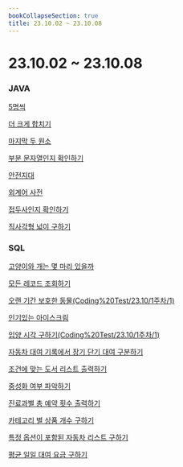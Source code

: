 ```yaml
---
bookCollapseSection: true
title: 23.10.02 ~ 23.10.08
---
```

# 23.10.02 ~ 23.10.08

### JAVA
[5명씩](Coding%20Test/23.10/1주차/5명씩.md)

[더 크게 합치기](Coding%20Test/23.10/1주차/더%20크게%20합치기.md)

[마지막 두 원소](Coding%20Test/23.10/1주차/마지막%20두%20원소.md)

[부분 문자열인지 확인하기](Coding%20Test/23.10/1주차/부분%20문자열인지%20확인하기.md)

[안전지대](Coding%20Test/23.10/1주차/안전지대.md)

[외계어 사전](Coding%20Test/23.10/1주차/외계어%20사전.md)

[접두사인지 확인하기](Coding%20Test/23.10/1주차/접두사인지%20확인하기.md)

[직사각형 넓이 구하기](Coding%20Test/23.10/1주차/직사각형%20넓이%20구하기.md)



### SQL
[고양이와 개는 몇 마리 있을까](Coding%20Test/23.10/1주차/고양이와%20개는%20몇%20마리%20있을까.md)

[모든 레코드 조회하기](Coding%20Test/23.10/1주차/모든%20레코드%20조회하기.md)

[오랜 기간 보호한 동물(Coding%20Test/23.10/1주차/1)](Coding%20Test/23.10/1주차/오랜%20기간%20보호한%20동물(Coding%20Test/23.10/1주차/1).md)

[인기있는 아이스크림](Coding%20Test/23.10/1주차/인기있는%20아이스크림.md)

[입양 시각 구하기(Coding%20Test/23.10/1주차/1)](Coding%20Test/23.10/1주차/입양%20시각%20구하기(Coding%20Test/23.10/1주차/1).md)

[자동차 대여 기록에서 장기 단기 대여 구분하기](Coding%20Test/23.10/1주차/자동차%20대여%20기록에서%20장기%20단기%20대여%20구분하기.md)

[조건에 맞는 도서 리스트 출력하기](Coding%20Test/23.10/1주차/조건에%20맞는%20도서%20리스트%20출력하기.md)

[중성화 여부 파악하기](Coding%20Test/23.10/1주차/중성화%20여부%20파악하기.md)

[진료과별 총 예약 횟수 출력하기](Coding%20Test/23.10/1주차/진료과별%20총%20예약%20횟수%20출력하기.md)

[카테고리 별 상품 개수 구하기](Coding%20Test/23.10/1주차/카테고리%20별%20상품%20개수%20구하기.md)

[특정 옵션이 포함된 자동차 리스트 구하기](Coding%20Test/23.10/1주차/특정%20옵션이%20포함된%20자동차%20리스트%20구하기.md)

[평균 일일 대여 요금 구하기](Coding%20Test/23.10/1주차/평균%20일일%20대여%20요금%20구하기.md)
